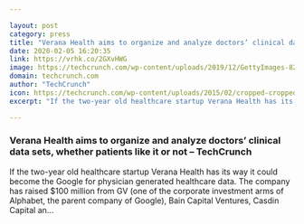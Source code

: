 ```yaml
---

layout: post
category: press
title: "Verana Health aims to organize and analyze doctors’ clinical data sets, whether patients like it or not"
date: 2020-02-05 16:20:35
link: https://vrhk.co/2GXvHWG
image: https://techcrunch.com/wp-content/uploads/2019/12/GettyImages-825454080.jpg?w=600
domain: techcrunch.com
author: "TechCrunch"
icon: https://techcrunch.com/wp-content/uploads/2015/02/cropped-cropped-favicon-gradient.png?w=180
excerpt: "If the two-year old healthcare startup Verana Health has its way it could become the Google for physician generated healthcare data. The company has raised $100 million from GV (one of the corporate investment arms of Alphabet, the parent company of Google), Bain Capital Ventures, Casdin Capital an…"

---
```


### Verana Health aims to organize and analyze doctors’ clinical data sets, whether patients like it or not – TechCrunch

If the two-year old healthcare startup Verana Health has its way it could become the Google for physician generated healthcare data. The company has raised $100 million from GV (one of the corporate investment arms of Alphabet, the parent company of Google), Bain Capital Ventures, Casdin Capital an…